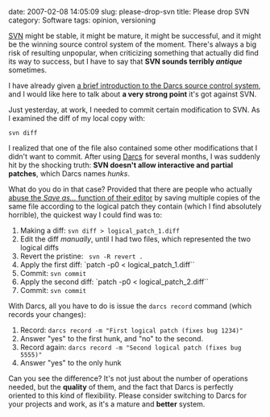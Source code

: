 date: 2007-02-08 14:05:09
slug: please-drop-svn
title: Please drop SVN
category: Software
tags: opinion, versioning

[SVN](http://subversion.tigris.org/) might be stable, it might be mature, it
might be successful, and it might be the winning source control system of the
moment. There's always a big risk of resulting unpopular, when criticizing
something that actually did find its way to success, but I have to say that
**SVN sounds terribly _antique_** sometimes.

I have already given [a brief introduction to the Darcs source control
system](http://www.iovene.com/darcs-the-source-code-management-system-of-the-future/),
and I would like here to talk about **a very strong point** it's got against
SVN.

Just yesterday, at work, I needed to commit certain modification to SVN. As I
examined the diff of my local copy with:

    svn diff

I realized that one of the file also contained some other modifications that I
didn't want to commit. After using [Darcs](http://www.darcs.net/) for several
months, I was suddenly hit by the shocking truth: **SVN doesn't allow
interactive and partial patches**, which Darcs names _hunks_.

What do you do in that case? Provided that there are people who actually [abuse
the _Save as..._ function of their
editor](http://svn.haxx.se/users/archive-2006-11/0197.shtml) by saving multiple
copies of the same file according to the logical patch they contain (which I
find absolutely horrible), the quickest way I could find was to:

 1. Making a diff: `svn diff > logical_patch_1.diff`
 2. Edit the diff _manually_, until I had two files, which represented the two
    logical diffs
 3. Revert the pristine: ` svn -R revert .`
 4. Apply the first diff: `patch -p0 < logical_patch_1.diff``
 5. Commit: `svn commit`
 6. Apply the second diff: `patch -p0 < logical_patch_2.diff``
 7. Commit: `svn commit`

With Darcs, all you have to do is issue the `darcs record` command (which
records your changes):

 1. Record: `darcs record -m "First logical patch (fixes bug 1234)"`
 2. Answer "yes" to the first hunk, and "no" to the second.
 3. Record again: `darcs record -m "Second logical patch (fixes bug 5555)"`
 4. Answer "yes" to the only hunk

Can you see the difference? It's not just about the number of operations
needed, but the **quality** of them, and the fact that Darcs is perfectly
oriented to this kind of flexibility. Please consider switching to Darcs for
your projects and work, as it's a mature and **better** system.
